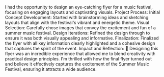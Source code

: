  I had the opportunity to design an eye-catching flyer for a music festival, focusing on engaging layouts and captivating visuals. 
Project Process:
Initial Concept Development: Started with brainstorming ideas and sketching layouts that align with the festival's vibrant and energetic theme.
Visual Selection: Carefully chose images that convey the excitement and fun of a summer music festival.
Design Iterations: Refined the design through to ensure it was both visually appealing and informative.
Finalization: Finalized the flyer with all key information clearly highlighted and a cohesive design that captures the spirit of the event.
Impact and Reflection:
🌟 Designing this flyer was an incredible experience that allowed me to blend creativity with practical design principles. I'm thrilled with how the final flyer turned out and believe it effectively captures the excitement of the Summer Music Festival, ensuring it attracts a wide audience.
